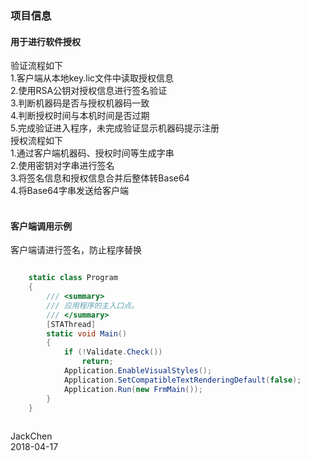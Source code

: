 ### 项目信息

#### 用于进行软件授权

验证流程如下<br>
1.客户端从本地key.lic文件中读取授权信息<br>
2.使用RSA公钥对授权信息进行签名验证<br>
3.判断机器码是否与授权机器码一致<br>
4.判断授权时间与本机时间是否过期<br>
5.完成验证进入程序，未完成验证显示机器码提示注册<br>
授权流程如下<br>
1.通过客户端机器码、授权时间等生成字串<br>
2.使用密钥对字串进行签名<br>
3.将签名信息和授权信息合并后整体转Base64<br>
4.将Base64字串发送给客户端<br><br>

#### 客户端调用示例
客户端请进行签名，防止程序替换
```C#

    static class Program
    {
        /// <summary>
        /// 应用程序的主入口点。
        /// </summary>
        [STAThread]
        static void Main()
        {
            if (!Validate.Check())
                return;
            Application.EnableVisualStyles();
            Application.SetCompatibleTextRenderingDefault(false);
            Application.Run(new FrmMain());
        }
    }
    
```
JackChen<br>
2018-04-17
